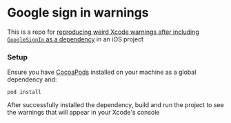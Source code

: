 # Google sign in warnings

This is a repo for [reproducing weird Xcode warnings after including `GoogleSignIn` as a dependency](https://github.com/firebase/firebase-ios-sdk/issues/8446)
in an iOS project

### Setup

Ensure you have [CocoaPods](https://cocoapods.org/) installed on your machine as a global dependency and:

```
pod install
```

After successfully installed the dependency, build and run the project to see the warnings that will appear
in your Xcode's console
